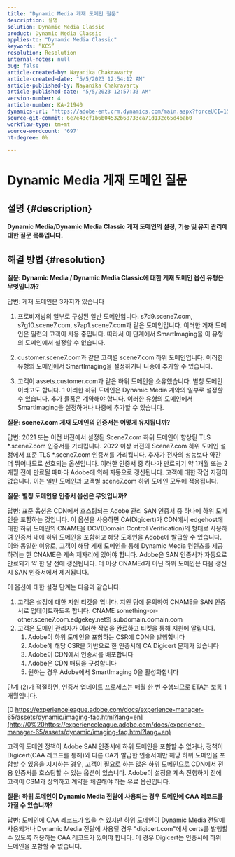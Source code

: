 ```yaml
---
title: "Dynamic Media 게재 도메인 질문"
description: 설명
solution: Dynamic Media Classic
product: Dynamic Media Classic
applies-to: "Dynamic Media Classic"
keywords: “KCS”
resolution: Resolution
internal-notes: null
bug: false
article-created-by: Nayanika Chakravarty
article-created-date: "5/5/2023 12:54:12 AM"
article-published-by: Nayanika Chakravarty
article-published-date: "5/5/2023 12:57:33 AM"
version-number: 4
article-number: KA-21940
dynamics-url: "https://adobe-ent.crm.dynamics.com/main.aspx?forceUCI=1&pagetype=entityrecord&etn=knowledgearticle&id=c4944056-dfea-ed11-a7c6-6045bd006704"
source-git-commit: 6e7e43cf1b6b04532b68733ca71d132c65d4bab0
workflow-type: tm+mt
source-wordcount: '697'
ht-degree: 0%

---
```


# Dynamic Media 게재 도메인 질문

## 설명 {#description}


<b>Dynamic Media/Dynamic Media Classic 게재 도메인의 설정, 기능 및 유지 관리에 대한 질문 목록입니다.</b>


## 해결 방법 {#resolution}


<b>질문: Dynamic Media / Dynamic Media Classic에 대한 게재 도메인 옵션 유형은 무엇입니까?</b>

답변: 게재 도메인은 3가지가 있습니다

1) 프로비저닝의 일부로 구성된 일반 도메인입니다. s7d9.scene7.com, s7g10.scene7.com, s7ap1.scene7.com과 같은 도메인입니다.
이러한 게재 도메인은 일련의 고객이 사용 중입니다. 따라서 이 단계에서 SmartImaging을 이 유형의 도메인에서 설정할 수 없습니다.

2) customer.scene7.com과 같은 고객별 scene7.com 하위 도메인입니다. 이러한 유형의 도메인에서 SmartImaging을 설정하거나 나중에 추가할 수 있습니다.

3) 고객이 assets.customer.com과 같은 하위 도메인을 소유했습니다. 별칭 도메인이라고도 합니다. 1 이러한 하위 도메인은 Dynamic Media 계약의 일부로 설정할 수 있습니다. 추가 물품은 계약해야 합니다. 이러한 유형의 도메인에서 SmartImaging을 설정하거나 나중에 추가할 수 있습니다.

<b>질문: scene7.com 게재 도메인의 인증서는 어떻게 유지됩니까?</b>

답변: 2021 또는 이전 버전에서 설정된 Scene7.com 하위 도메인이 향상된 TLS \*.scene7.com 인증서를 가리킵니다. 2022 이상 버전의 Scene7.com 하위 도메인 설정에서 표준 TLS \*.scene7.com 인증서를 가리킵니다. 후자가 전자의 성능보다 약간 더 뛰어나므로 선호되는 옵션입니다. 이러한 인증서 중 하나가 만료되기 약 1개월 또는 2개월 전에 만료될 때마다 Adobe에 의해 자동으로 갱신됩니다. 고객에 대한 작업 지점이 없습니다. 이는 일반 도메인과 고객별 scene7.com 하위 도메인 모두에 적용됩니다.

<b>질문: 별칭 도메인용 인증서 옵션은 무엇입니까?</b>

답변: 표준 옵션은 CDN에서 호스팅되는 Adobe 관리 SAN 인증서 중 하나에 하위 도메인을 포함하는 것입니다. 이 옵션을 사용하면 CA(Digicert)가 CDN에서 edgehost에 대한 하위 도메인의 CNAME을 DCV(Domain Control Verification)의 형태로 사용하여 인증서 내에 하위 도메인을 포함하고 해당 도메인을 Adobe에 발급할 수 있습니다. 이와 동일한 이유로, 고객이 해당 게재 도메인을 통해 Dynamic Media 컨텐츠를 제공하려는 한 CNAME은 계속 제자리에 있어야 합니다. Adobe은 SAN 인증서가 자동으로 만료되기 약 한 달 전에 갱신됩니다. 더 이상 CNAMEd가 아닌 하위 도메인은 다음 갱신 시 SAN 인증서에서 제거됩니다.

이 옵션에 대한 설정 단계는 다음과 같습니다.

1. 고객은 설정에 대한 지원 티켓을 엽니다.    지원 팀에 문의하여 CNAME을 SAN 인증서로 업데이트하도록 합니다.
CNAME something-or-other.scene7.com.edgekey.net의 subdomain.domain.com
2. 고객은 도메인 관리자가 이러한 작업을 완료하고 티켓을 통해 지원에 알립니다.
   1. Adobe이 하위 도메인을 포함하는 CSR에 CDN을 발행합니다
   2. Adobe에 해당 CSR을 기반으로 한 인증서에 CA Digicert 문제가 있습니다
   3. Adobe이 CDN에서 인증서를 배포합니다
   4. Adobe은 CDN 매핑을 구성합니다
   5. 원하는 경우 Adobe에서 SmartImaging 0을 활성화합니다


단계 (2)가 적절하면, 인증서 업데이트 프로세스는 매월 한 번 수행되므로 ETA는 보통 1개월입니다.

[0 https://experienceleague.adobe.com/docs/experience-manager-65/assets/dynamic/imaging-faq.html?lang=en](http://0%20https://experienceleague.adobe.com/docs/experience-manager-65/assets/dynamic/imaging-faq.html?lang=en)

고객의 도메인 정책이 Adobe SAN 인증서에 하위 도메인을 포함할 수 없거나, 정책이 Digicert(CAA 레코드를 통해)와 다른 CA가 발급한 인증서에만 해당 하위 도메인을 포함할 수 있음을 지시하는 경우, 고객이 필요로 하는 많은 하위 도메인으로 CDN에서 전용 인증서를 호스팅할 수 있는 옵션이 있습니다. Adobe이 설정을 계속 진행하기 전에 고객이 CSM과 상의하고 계약을 체결해야 하는 유료 옵션입니다.

<b>질문: 하위 도메인이 Dynamic Media 전달에 사용되는 경우 도메인에 CAA 레코드를 가질 수 있습니까?</b>

답변: 도메인에 CAA 레코드가 있을 수 있지만 하위 도메인이 Dynamic Media 전달에 사용되거나 Dynamic Media 전달에 사용될 경우 &quot;digicert.com&quot;에서 certs를 발행할 수 있도록 허용하는 CAA 레코드가 있어야 합니다. 이 경우 Digicert는 인증서에 하위 도메인을 포함할 수 없습니다.
